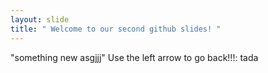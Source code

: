 ```yaml
---
layout: slide
title: " Welcome to our second github slides! "
---
```

"something new asgjjj"
Use the left arrow to go back!!!: tada
